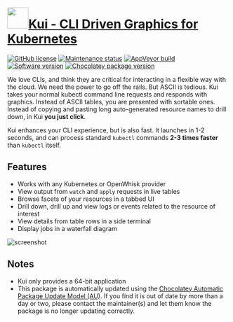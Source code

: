 # [<img src="https://cdn.jsdelivr.net/gh/dgalbraith/chocolatey-packages@ac9e0ef462b93905584b248422198303de1a4823/icons/kui.png" width="48" height="48" />Kui - CLI Driven Graphics for Kubernetes](https://chocolatey.org/packages/kui)

[![GitHub license](https://img.shields.io/github/license/IBM/kui)](https://github.com/IBM/kui/blob/master/LICENSE)
[![Maintenance status](https://img.shields.io/badge/maintained%3F-yes-green.svg)](https://gitHub.com/dgalbraith/chocolatey-packages/graphs/commit-activity)
[![AppVeyor build](https://img.shields.io/appveyor/ci/dgalbraith/chocolatey-packages)](https://ci.appveyor.com/project/dgalbraith/chocolatey-packages)
[![Software version](https://img.shields.io/badge/Source-v12.0.3-blue.svg)](https://github.com/IBM/kui/releases/tag/v12.0.3)
[![Chocolatey package version](https://img.shields.io/chocolatey/v/kui?label=Chocolatey)](https://chocolatey.org/packages/kui)

We love CLIs, and think they are critical for interacting in a flexible way with the cloud. We need the power to go off
the rails.  But ASCII is tedious.  Kui takes your normal kubectl command line requests and responds with graphics.
Instead of ASCII tables, you are presented with sortable ones.  Instead of copying and pasting long auto-generated
resource names to drill down, in Kui **you just click**.

Kui enhances your CLI experience, but is also fast.  It launches in 1-2 seconds, and can process standard `kubectl`
commands **2-3 times faster** than `kubectl` itself.

## Features

* Works with any Kubernetes or OpenWhisk provider
* View output from `watch` and `apply` requests in live tables
* Browse facets of your resources in a tabbed UI
* Drill down, drill up and view logs or events related to the resource of interest
* View details from table rows in a side terminal
* Display jobs in a waterfall diagram

![screenshot](https://cdn.jsdelivr.net/gh/dgalbraith/chocolatey-packages@ac9e0ef462b93905584b248422198303de1a4823/automatic/kui/screenshot.png)

## Notes

* Kui only provides a 64-bit application
* This package is automatically updated using the [Chocolatey Automatic Package Update Model (AU)](https://github.com/majkinetor/au/blob/master/README.md).
  If you find it is out of date by more than a day or two, please contact the maintainer(s) and let them know the package is no longer updating correctly.
